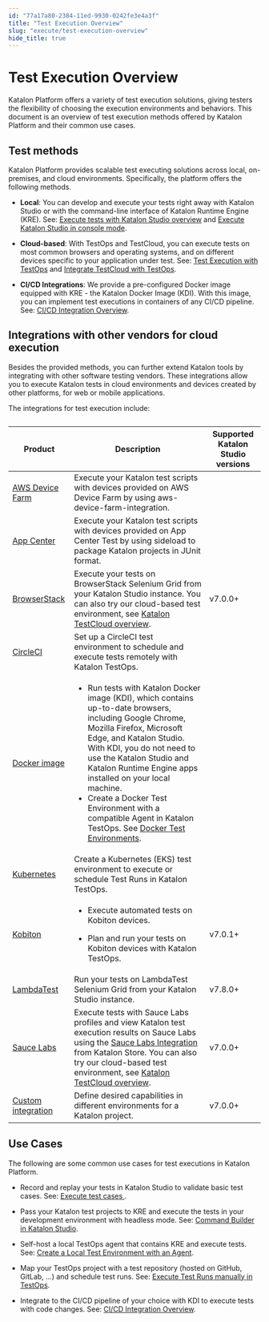 ```yaml
---
id: "77a17a80-2384-11ed-9930-0242fe3e4a3f"
title: "Test Execution Overview"
slug: "execute/test-execution-overview"
hide_title: true
---
```


# <a id="concept-8904" class="anchor_top_offset"/><a id="ariaid-title1" class="anchor_top_offset"/>Test Execution Overview

<p xmlns="http://www.w3.org/1999/xhtml" className="p">Katalon Platform offers a variety of test execution solutions, giving testers the flexibility of choosing the execution environments and behaviors. This document is an overview of test execution methods offered by Katalon Platform and their common use cases.</p> 

## Test methods

<p xmlns="http://www.w3.org/1999/xhtml" className="p">Katalon Platform provides scalable test executing solutions across local, on-premises, and cloud environments. Specifically, the platform offers the following methods.</p> 
<div xmlns="http://www.w3.org/1999/xhtml" className="p"><ul className="ul"><li className="li"><p className="p"><strong className="ph b">Local</strong>: You can develop and execute your tests right away with <span className="ph">Katalon Studio</span> or with the command-line interface of <span className="ph">Katalon Runtime Engine (KRE)</span>. See: <a className="xref" href="#">Execute tests with Katalon Studio overview</a> and <a className="xref" href="/docs/execute/katalon-runtime-engine/command-line-syntax-in-katalon-runtime-engine#id_1">Execute Katalon Studio in console mode</a>.</p></li><li className="li"><p className="p"><strong className="ph b">Cloud-based</strong>: With <span className="ph">TestOps</span> and <span className="ph">TestCloud</span>, you can execute tests on most common browsers and operating systems, and on different devices specific to your application under test. See: <a className="xref" href="/docs/execute/cloud-based-test-execution/test-execution-with-testops/test-execution-with-testops">Test Execution with TestOps</a> and <a className="xref" href="/docs/execute/cloud-based-test-execution/test-execution-with-testcloud/integrate-testcloud-with-testops">Integrate TestCloud with TestOps</a>.</p></li><li className="li"><p className="p"><strong className="ph b">CI/CD Integrations</strong>: We provide a pre-configured Docker image equipped with KRE - the Katalon Docker Image (KDI). With this image, you can implement test executions in containers of any CI/CD pipeline. See: <a className="xref" href="/docs/execute/cicd-integrations/cicd-integration-overview">CI/CD Integration Overview</a>.</p></li></ul></div>

## Integrations with other vendors for cloud execution

<p xmlns="http://www.w3.org/1999/xhtml" className="p">Besides the provided methods, you can further extend Katalon tools by integrating with other software testing vendors. These integrations allow you to execute Katalon tests in cloud environments and devices created by other platforms, for web or mobile applications.</p> 
<p xmlns="http://www.w3.org/1999/xhtml" className="p">The integrations for test execution include:</p> 
<div xmlns="http://www.w3.org/1999/xhtml" className="p"><table className="table"><caption /><colgroup><col /><col /><col /></colgroup><thead className="thead"><tr className><th className="entry anchor_top_offset" id="concept-8904__entry__1">Product</th><th className="entry anchor_top_offset" id="concept-8904__entry__2">Description</th><th className="entry anchor_top_offset" id="concept-8904__entry__3"><strong className="ph b">Supported <span className="ph">Katalon Studio</span> versions</strong></th></tr></thead><tbody className="tbody"><tr className><td className="entry" headers="concept-8904__entry__1 concept-8904__entry__2 concept-8904__entry__3 "><a className="xref" href="/docs/execute/cloud-based-test-execution/integration-with-other-vendors-for-cloud-execution/aws-device-farm-integration">AWS Device Farm</a></td><td className="entry" headers="concept-8904__entry__1 concept-8904__entry__2 concept-8904__entry__3 ">Execute your Katalon test scripts with devices provided on AWS Device Farm by using aws-device-farm-integration.</td><td className="entry" headers="concept-8904__entry__1 concept-8904__entry__2 concept-8904__entry__3 " /></tr><tr className><td className="entry" headers="concept-8904__entry__1 concept-8904__entry__2 concept-8904__entry__3 "><a className="xref" href="/docs/execute/cloud-based-test-execution/integration-with-other-vendors-for-cloud-execution/app-center-integration">App Center</a></td><td className="entry" headers="concept-8904__entry__1 concept-8904__entry__2 concept-8904__entry__3 ">Execute your Katalon test scripts with devices provided on App Center Test by using sideload to package Katalon projects in JUnit format.</td><td className="entry" headers="concept-8904__entry__1 concept-8904__entry__2 concept-8904__entry__3 " /></tr><tr className><td className="entry" headers="concept-8904__entry__1 concept-8904__entry__2 concept-8904__entry__3 "><a className="xref" href="/docs/execute/cloud-based-test-execution/integration-with-other-vendors-for-cloud-execution/browserstack-integration">BrowserStack</a></td><td className="entry" headers="concept-8904__entry__1 concept-8904__entry__2 concept-8904__entry__3 ">Execute your tests on BrowserStack Selenium Grid from your <span className="ph">Katalon Studio</span> instance. You can also try our cloud-based test environment, see <a className="xref" href="#"><span className="ph">Katalon TestCloud</span> overview</a>.</td><td className="entry" headers="concept-8904__entry__1 concept-8904__entry__2 concept-8904__entry__3 ">v7.0.0+</td></tr><tr className><td className="entry" headers="concept-8904__entry__1 concept-8904__entry__2 concept-8904__entry__3 "><a className="xref" href="/docs/execute/cicd-integrations/circleci---katalon-orb">CircleCI</a></td><td className="entry" headers="concept-8904__entry__1 concept-8904__entry__2 concept-8904__entry__3 ">Set up a CircleCI test environment to schedule and execute tests remotely with <span className="ph">Katalon TestOps</span>.</td><td className="entry" headers="concept-8904__entry__1 concept-8904__entry__2 concept-8904__entry__3 " /></tr><tr className><td className="entry" headers="concept-8904__entry__1 concept-8904__entry__2 concept-8904__entry__3 "><a className="xref j-external-link" href="https://docs.katalon.com/docs/katalon-runtime-engine/docker-image#ariaid-title1" target="_blank">Docker image</a></td><td className="entry" headers="concept-8904__entry__1 concept-8904__entry__2 concept-8904__entry__3 "><ul className="ul"><li className="li">
              Run tests with Katalon Docker image (KDI), which contains up-to-date browsers, including Google Chrome, Mozilla Firefox, Microsoft Edge, and <span className="ph">Katalon Studio</span>. With KDI, you do not need to use the <span className="ph">Katalon Studio</span> and <span className="ph">Katalon Runtime Engine</span> apps installed on your local machine.</li><li className="li">
              Create a Docker Test Environment with a compatible Agent in Katalon TestOps. See <a className="xref" href="/docs/execute/cloud-based-test-execution/test-execution-with-testops/set-up-docker-test-environments-for-testops">Docker Test Environments</a>.</li></ul></td><td className="entry" headers="concept-8904__entry__1 concept-8904__entry__2 concept-8904__entry__3 " /></tr><tr className><td className="entry" headers="concept-8904__entry__1 concept-8904__entry__2 concept-8904__entry__3 "><a className="xref" href="/docs/execute/cloud-based-test-execution/test-execution-with-testops/set-up-kubernetes-test-environments-for-testops">Kubernetes</a></td><td className="entry" headers="concept-8904__entry__1 concept-8904__entry__2 concept-8904__entry__3 ">Create a Kubernetes (EKS) test environment to execute or schedule Test Runs in <span className="ph">Katalon TestOps</span>.</td><td className="entry" headers="concept-8904__entry__1 concept-8904__entry__2 concept-8904__entry__3 " /></tr><tr className><td className="entry" headers="concept-8904__entry__1 concept-8904__entry__2 concept-8904__entry__3 "><a className="xref" href="/docs/execute/cloud-based-test-execution/integration-with-other-vendors-for-cloud-execution/kobiton-integration/kobiton-integration-with-katalon-studio#id_1">Kobiton</a></td><td className="entry" headers="concept-8904__entry__1 concept-8904__entry__2 concept-8904__entry__3 "><ul className="ul"><li className="li"><p className="p">Execute automated tests on Kobiton devices.</p></li><li className="li"><p className="p">Plan and run your tests on Kobiton devices with <span className="ph">Katalon TestOps</span>.</p></li></ul></td><td className="entry" headers="concept-8904__entry__1 concept-8904__entry__2 concept-8904__entry__3 ">v7.0.1+</td></tr><tr className><td className="entry" headers="concept-8904__entry__1 concept-8904__entry__2 concept-8904__entry__3 "><a className="xref" href="/docs/execute/cloud-based-test-execution/integration-with-other-vendors-for-cloud-execution/lambdatest-integration">LambdaTest</a></td><td className="entry" headers="concept-8904__entry__1 concept-8904__entry__2 concept-8904__entry__3 ">Run your tests on LambdaTest Selenium Grid from your <span className="ph">Katalon Studio</span> instance.</td><td className="entry" headers="concept-8904__entry__1 concept-8904__entry__2 concept-8904__entry__3 ">v7.8.0+</td></tr><tr className><td className="entry" headers="concept-8904__entry__1 concept-8904__entry__2 concept-8904__entry__3 "><a className="xref" href="/docs/execute/cloud-based-test-execution/integration-with-other-vendors-for-cloud-execution/sauce-labs-integration">Sauce Labs</a></td><td className="entry" headers="concept-8904__entry__1 concept-8904__entry__2 concept-8904__entry__3 ">Execute tests with Sauce Labs profiles and view Katalon test execution results on Sauce Labs using the <a className="xref j-external-link" href="https://store.katalon.com/product/75/Sauce-Labs-Integration#pricing-content" target="_blank">Sauce Labs Integration</a> from Katalon Store. You can also try our cloud-based test environment, see <a className="xref" href="#"><span className="ph">Katalon TestCloud</span> overview</a>.</td><td className="entry" headers="concept-8904__entry__1 concept-8904__entry__2 concept-8904__entry__3 ">v7.0.0+</td></tr><tr className><td className="entry" headers="concept-8904__entry__1 concept-8904__entry__2 concept-8904__entry__3 "><a className="xref" href="/docs/author/manage-projects/project-settings/desired-capabilities/introduction-to-desired-capabilities-in-katalon-studio">Custom integration</a></td><td className="entry" headers="concept-8904__entry__1 concept-8904__entry__2 concept-8904__entry__3 ">Define desired capabilities in different environments for a Katalon project.</td><td className="entry" headers="concept-8904__entry__1 concept-8904__entry__2 concept-8904__entry__3 ">v7.0.0+</td></tr></tbody></table></div>

## Use Cases

<p xmlns="http://www.w3.org/1999/xhtml" className="p">The following are some common use cases for test executions in <span className="ph">Katalon Platform</span>.</p> 
<div xmlns="http://www.w3.org/1999/xhtml" className="p"><ul className="ul"><li className="li"><p className="p">Record and replay your tests in <span className="ph">Katalon Studio</span> to validate basic test cases. See: <a className="xref" href="/docs/execute/execute-tests-with-katalon-studio/execute-test-cases">Execute test cases </a>.</p></li><li className="li"><p className="p">Pass your Katalon test projects to KRE and execute the tests in your development environment with headless mode. See: <a className="xref" href="/docs/execute/katalon-runtime-engine/command-line-syntax-in-katalon-runtime-engine#id_10">Command Builder in Katalon Studio</a>.</p></li><li className="li"><p className="p">Self-host a local <span className="ph uicontrol">TestOps</span> agent that contains KRE and execute tests. See: <a className="xref" href="/docs/execute/cloud-based-test-execution/test-execution-with-testops/local-test-environments/create-a-local-test-environment-with-an-agent">Create a Local Test Environment with an Agent</a>.</p></li><li className="li"><p className="p">Map your <span className="ph uicontrol">TestOps</span> project with a test repository (hosted on GitHub, GitLab, ...) and schedule test runs. See: <a className="xref" href="/docs/execute/schedule-test-execution/execute-test-runs-manually-in-testops">Execute Test Runs manually in TestOps</a>.</p></li><li className="li"><p className="p">Integrate to the CI/CD pipeline of your choice with KDI to execute tests with code changes. See: <a className="xref" href="/docs/execute/cicd-integrations/cicd-integration-overview">CI/CD Integration Overview</a>.</p></li></ul></div>
